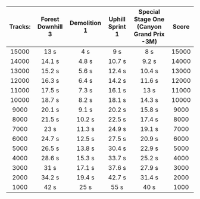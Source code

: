 Tracks: | Forest Downhill 3 | Demolition 1 | Uphill Sprint 1 | Special Stage One (Canyon Grand Prix -3M) | Score  
:--: | :--: | :--: | :--: | :--:  | :--:   
15000 | 13 s | 4 s | 9 s | 8 s | 15000  
14000 | 14.1 s | 4.8 s | 10.7 s | 9.2 s | 14000  
13000 | 15.2 s | 5.6 s | 12.4 s | 10.4 s | 13000  
12000 | 16.3 s | 6.4 s | 14.2 s | 11.6 s | 12000  
11000 | 17.5 s | 7.3 s | 16.1 s | 13 s | 11000  
10000 | 18.7 s | 8.2 s | 18.1 s | 14.3 s | 10000  
9000 | 20.1 s | 9.1 s | 20.2 s | 15.8 s | 9000  
8000 | 21.5 s | 10.2 s | 22.5 s | 17.4 s | 8000  
7000 | 23 s | 11.3 s | 24.9 s | 19.1 s | 7000  
6000 | 24.7 s | 12.5 s | 27.5 s | 20.9 s | 6000  
5000 | 26.5 s | 13.8 s | 30.4 s | 22.9 s | 5000  
4000 | 28.6 s | 15.3 s | 33.7 s | 25.2 s | 4000  
3000 | 31 s | 17.1 s | 37.6 s | 27.9 s | 3000  
2000 | 34.2 s | 19.4 s | 42.7 s | 31.4 s | 2000  
1000 | 42 s | 25 s | 55 s | 40 s | 1000  
